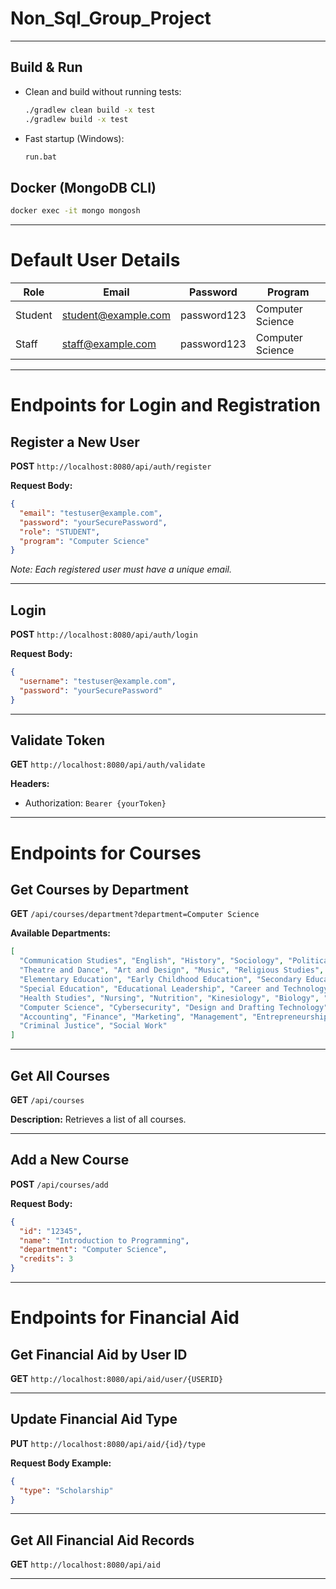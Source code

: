 # Non_Sql_Group_Project

---

## Build & Run
- Clean and build without running tests:
  ```bash
  ./gradlew clean build -x test
  ./gradlew build -x test
  ```
- Fast startup (Windows):
  ```bash
  run.bat
  ```

## Docker (MongoDB CLI)
```bash
docker exec -it mongo mongosh
```

---

# Default User Details

| Role   | Email                   | Password     | Program           |
|--------|--------------------------|--------------|-------------------|
| Student| student@example.com       | password123  | Computer Science  |
| Staff  | staff@example.com         | password123  | Computer Science  |

---

# Endpoints for Login and Registration

## Register a New User
**POST** `http://localhost:8080/api/auth/register`

**Request Body:**
```json
{
  "email": "testuser@example.com",
  "password": "yourSecurePassword",
  "role": "STUDENT",
  "program": "Computer Science"
}
```
*Note: Each registered user must have a unique email.*

---

## Login
**POST** `http://localhost:8080/api/auth/login`

**Request Body:**
```json
{
  "username": "testuser@example.com",
  "password": "yourSecurePassword"
}
```

---

## Validate Token
**GET** `http://localhost:8080/api/auth/validate`

**Headers:**
- Authorization: `Bearer {yourToken}`

---

# Endpoints for Courses

## Get Courses by Department
**GET** `/api/courses/department?department=Computer Science`

**Available Departments:**
```json
[
  "Communication Studies", "English", "History", "Sociology", "Political Science",
  "Theatre and Dance", "Art and Design", "Music", "Religious Studies", "Women's Studies",
  "Elementary Education", "Early Childhood Education", "Secondary Education",
  "Special Education", "Educational Leadership", "Career and Technology Education",
  "Health Studies", "Nursing", "Nutrition", "Kinesiology", "Biology", "Environmental Science",
  "Computer Science", "Cybersecurity", "Design and Drafting Technology",
  "Accounting", "Finance", "Marketing", "Management", "Entrepreneurship", "Aviation",
  "Criminal Justice", "Social Work"
]
```

---

## Get All Courses
**GET** `/api/courses`

**Description:** Retrieves a list of all courses.

---

## Add a New Course
**POST** `/api/courses/add`

**Request Body:**
```json
{
  "id": "12345",
  "name": "Introduction to Programming",
  "department": "Computer Science",
  "credits": 3
}
```

---

# Endpoints for Financial Aid

## Get Financial Aid by User ID
**GET** `http://localhost:8080/api/aid/user/{USERID}`

---

## Update Financial Aid Type
**PUT** `http://localhost:8080/api/aid/{id}/type`

**Request Body Example:**
```json
{
  "type": "Scholarship"
}
```

---

## Get All Financial Aid Records
**GET** `http://localhost:8080/api/aid`

---


